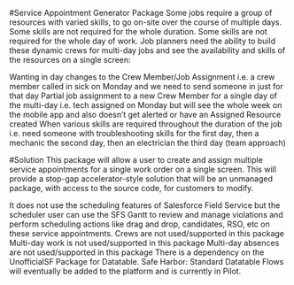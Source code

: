 #Service Appointment Generator Package
Some jobs require a group of resources with varied skills, to go on-site over the course of multiple days. Some skills are not required for the whole duration. Some skills are not required for the whole day of work. Job planners need the ability to build these dynamic crews for multi-day jobs and see the availability and skills of the resources on a single screen:

Wanting in day changes to the Crew Member/Job Assignment i.e. a crew member called in sick on Monday and we need to send someone in just for that day
Partial job assignment to a new Crew Member for a single day of the multi-day i.e. tech assigned on Monday but will see the whole week on the mobile app and also doesn’t get alerted or have an Assigned Resource created
When various skills are required throughout the duration of the job i.e. need someone with troubleshooting skills for the first day, then a mechanic the second day, then an electrician the third day (team approach)

#Solution
This package will allow a user to create and assign multiple service appointments for a single work order on a single screen. This will provide a stop-gap accelerator-style solution that will be an unmanaged package, with access to the source code, for customers to modify.

It does not use the scheduling features of Salesforce Field Service but the scheduler user can use the SFS Gantt to review and manage violations and perform scheduling actions like drag and drop, candidates, RSO, etc on these service appointments.
Crews are not used/supported in this package
Multi-day work is not used/supported in this package
Multi-day absences are not used/supported in this package
There is a dependency on the UnofficialSF Package for Datatable. Safe Harbor: Standard Datatable Flows will eventually be added to the platform and is currently in Pilot.

